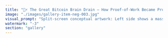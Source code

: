 ```yaml
---
title: "🧠⚡ The Great Bitcoin Brain Drain — How Proof-of-Work Became Proof-of-Waste<br /><br />Bitcoin maximalists love to talk about 'energy security' and 'thermodynamic soundness.'<br /><br />But here's the thermodynamic reality they won't admit:<br /><br />🔥 Bitcoin burns energy to maintain consensus<br />🌱 Ethereum uses energy to build consensus<br /><br />One is entropic decay — burning resources to stay static.<br />The other is systemic evolution — using resources to enable emergence.<br /><br />The universe doesn't reward waste. It rewards adaptation.<br /><br />Bitcoin's energy narrative is peak thermodynamic confusion:<br />More heat ≠ More value<br />More waste ≠ More security<br /><br />🔹 True energy efficiency comes from doing more with less, not less with more.<br /><br /><br />#Bitcoin <br />#ProofOfWaste <br />#ThermodynamicLogic <br />#EnergyEfficiency <br />#SystemicResonance"
image: "./images/gallery-item-neg-003.jpg"
visual_prompt: "Split-screen conceptual artwork: Left side shows a massive industrial furnace consuming resources - coal, electricity, computer chips being fed into flames that produce only heat and smoke, with Bitcoin symbols dissolving into ash. Mining rigs arranged like tombstones in a wasteland. Right side depicts an elegant organic network - energy flowing like light through neural pathways, transforming into useful structures: smart contracts, decentralized applications, living ecosystems of innovation. The contrast between destructive consumption vs. constructive transformation. Dark industrial palette transitioning to luminous bio-technological aesthetics. Central divide shows thermodynamic arrows: entropy increasing left, complexity emerging right."
watermark: "-3"
section: "gallery"
---
```

